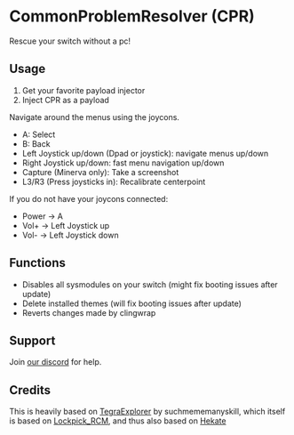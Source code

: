 # CommonProblemResolver (CPR)

Rescue your switch without a pc!

## Usage
1. Get your favorite payload injector
2. Inject CPR as a payload

Navigate around the menus using the joycons.
- A: Select
- B: Back
- Left Joystick up/down (Dpad or joystick): navigate menus up/down
- Right Joystick up/down: fast menu navigation up/down
- Capture (Minerva only): Take a screenshot
- L3/R3 (Press joysticks in): Recalibrate centerpoint

If you do not have your joycons connected:
- Power -> A
- Vol+ -> Left Joystick up
- Vol- -> Left Joystick down

## Functions
- Disables all sysmodules on your switch (might fix booting issues after update)
- Delete installed themes (will fix booting issues after update)
- Reverts changes made by clingwrap

## Support

Join [our discord](https://discord.gg/VkaRjYN) for help.

## Credits

This is heavily based on [TegraExplorer](https://github.com/suchmememanyskill/TegraExplorer) by suchmememanyskill,
which itself is based on [Lockpick_RCM](https://github.com/shchmue/Lockpick_RCM), and thus also based on [Hekate](https://github.com/CTCaer/hekate)
